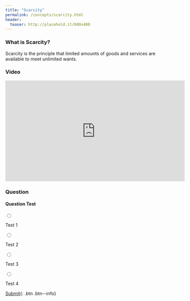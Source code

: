 ```yaml
---
title: "Scarcity"
permalink: /concepts/scarcity.html
header:
  teaser: http://placehold.it/600x400
---
```


### What is Scarcity?
Scarcity is the principle that limited amounts of goods and services are available to meet unlimited wants.

### Video

<iframe width="560" height="315" src="https://www.youtube-nocookie.com/embed/mRSBjFkbH0I?rel=0&showinfo=0" frameborder="0" allow="autoplay; encrypted-media" allowfullscreen></iframe>

### Question

#### Question Test

<form class="form">
  <input class="radio" type="radio" name="choice" value="0"><p>Test 1</p>
  <input class="radio" type="radio" name="choice" value="1"><p>Test 2</p>
  <input class="radio" type="radio" name="choice" value="2"><p>Test 3</p>
  <input class="radio" type="radio" name="choice" value="3"><p>Test 4</p>
</form>

[Submit](submitAnswer()){: .btn .btn--info}

<script>
function submitAnswer() {
  var radios = document.getElementsByName("choice");
  var i = 0, len = radios.length;
  var checked = false;
  var userAnswer;
  
  for( ; i < len; i++ ) {
     if(radios[i].checked) {
       checked = true;
       userAnswer = radios[i].value;
     }
  } 
  // if user click submit button without selecting any option, alert box should be say "please select choice answer".
  if(!checked) {
    alert("Please select an answer.");
    return;
  }
  // Correct answer
  if(userAnswer === "1") {
     alert("Correct");
  }
  // incorrect answer
  else {
     alert("Incorrect");
  }
  
}
</script>
